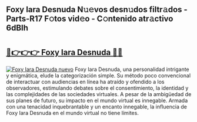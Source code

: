 ## Foxy Iara Desnuda N𝚞𝚎vos desn𝚞dos filtr𝚊dos - Parts-R17 F𝚘tos vid𝚎o - C𝚘ntenido atr𝚊ctivo 6dBIh

# <h2><a href="http://mbb29c4.tromn.icu/?c=Foxy+Iara+Desnuda">🔗👉👉👉 Foxy Iara Desnuda 🔗🔗</a></h2>

[![Foxy Iara Desnuda nuevo](https://i.imgur.com/pEAQMta.gif)](http://mbb29c4.tromn.icu/?c=Foxy+Iara+Desnuda)
Foxy Iara Desnuda, una personalidad intrigante y enigmática, elude la categorización simple. Su método poco convencional de interactuar con audiencias en línea ha atraído y ofendido a los observadores, estimulando debates sobre el consentimiento, la identidad y las complejidades de las sociedades virtuales. A pesar de la ambigüedad de sus planes de futuro, su impacto en el mundo virtual es innegable. Armada con una tenacidad inquebrantable y un encanto innegable, la influencia de Foxy Iara Desnuda en el mundo virtual no tiene límites.
